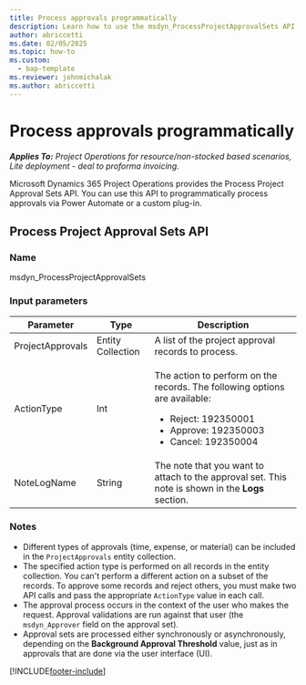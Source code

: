 ```yaml
---
title: Process approvals programmatically
description: Learn how to use the msdyn_ProcessProjectApprovalSets API to approve records in Microsoft Dynamics 365 Project Operations.
author: abriccetti
ms.date: 02/05/2025
ms.topic: how-to
ms.custom: 
  - bap-template
ms.reviewer: johnmichalak
ms.author: abriccetti
---
```


# Process approvals programmatically

_**Applies To:** Project Operations for resource/non-stocked based scenarios, Lite deployment - deal to proforma invoicing._

Microsoft Dynamics 365 Project Operations provides the Process Project Approval Sets API. You can use this API to programmatically process approvals via Power Automate or a custom plug-in.

## Process Project Approval Sets API

### Name

msdyn\_ProcessProjectApprovalSets

### Input parameters

| Parameter        | Type              | Description |
|------------------|-------------------|-------------|
| ProjectApprovals | Entity Collection | A list of the project approval records to process. |
| ActionType       | Int               | <p>The action to perform on the records. The following options are available:</p><ul><li>Reject: 192350001</li><li>Approve: 192350003</li><li>Cancel: 192350004</li></ul> |
| NoteLogName      | String            | The note that you want to attach to the approval set. This note is shown in the **Logs** section. |

### Notes

- Different types of approvals (time, expense, or material) can be included in the `ProjectApprovals` entity collection.
- The specified action type is performed on all records in the entity collection. You can't perform a different action on a subset of the records. To approve some records and reject others, you must make two API calls and pass the appropriate `ActionType` value in each call.
- The approval process occurs in the context of the user who makes the request. Approval validations are run against that user (the `msdyn_Approver` field on the approval set).
- Approval sets are processed either synchronously or asynchronously, depending on the **Background Approval Threshold** value, just as in approvals that are done via the user interface (UI).

[!INCLUDE[footer-include](../includes/footer-banner.md)]
